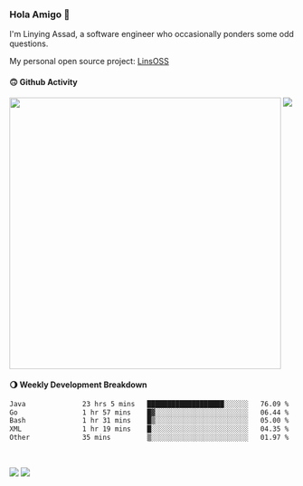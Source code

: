 ### Hola Amigo 🤣   

I'm Linying Assad, a software engineer who occasionally ponders some odd questions.  

My personal open source project: [LinsOSS](https://github.com/linsoss)
 
#### 🙃 Github Activity 
<div>
  <img src="https://github-readme-stats.vercel.app/api?username=al-assad&show_icons=true" align="top" style="display: inline-block;" width="480"/>
  <img src="https://github-readme-stats.vercel.app/api/top-langs/?username=al-assad&hide=css,html&langs_count=8&layout=compact" align="top" style="display: inline-block;"/>
</div>

#### 🌖 Weekly Development Breakdown
<!--START_SECTION:waka-->

```txt
Java              23 hrs 5 mins   ███████████████████░░░░░░   76.09 %
Go                1 hr 57 mins    █▓░░░░░░░░░░░░░░░░░░░░░░░   06.44 %
Bash              1 hr 31 mins    █▒░░░░░░░░░░░░░░░░░░░░░░░   05.00 %
XML               1 hr 19 mins    █░░░░░░░░░░░░░░░░░░░░░░░░   04.35 %
Other             35 mins         ▒░░░░░░░░░░░░░░░░░░░░░░░░   01.97 %
```

<!--END_SECTION:waka-->

<br>

<a href="https://twitter.com/assad_lin"><img src="https://img.shields.io/badge/Twitter-@assad__lin-blue?style=flat&logo=twitter" /></a>
<a href="https://al-assad.github.io"><img src="https://img.shields.io/badge/Blogs-Linying_Assad's_Blog-yellow?style=flat&logo=github" /></a>

